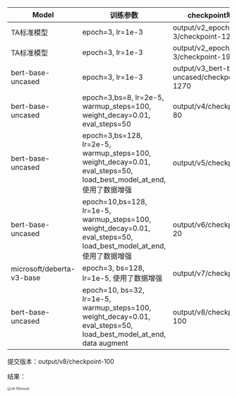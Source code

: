 | Model                     | 训练参数                                                     | checkpoint地址                              | 分数 |
| ------------------------- | ------------------------------------------------------------ | ------------------------------------------- | ---- |
| TA标准模型                | epoch=3, lr=1e-3                                             | output/v2_epoch3_lr1e-3/checkpoint-1270     | 56.5 |
| TA标准模型                | epoch=3, lr=1e-3                                             | output/v2_epoch3_lr1e-3/checkpoint-1905     | 56.5 |
| bert-base-uncased         | epoch=3, lr=1e-3                                             | output/v3_bert-base-uncased/checkpoint-1270 | 56.5 |
| bert-base-uncased         | epoch=3,bs=8,  lr=2e-5, warmup_steps=100, weight_decay=0.01, eval_steps=50 | output/v4/checkpoint-80                     | 56.5 |
| bert-base-uncased         | epoch=3,bs=128,  lr=2e-5, warmup_steps=100, weight_decay=0.01, eval_steps=50, load_best_model_at_end, 使用了数据增强 | output/v5/checkpoint-6                      | 56.5 |
| bert-base-uncased         | epoch=10,bs=128,  lr=1e-5, warmup_steps=100, weight_decay=0.01, eval_steps=50, load_best_model_at_end, 使用了数据增强 | output/v6/checkpoint-20                     | 53.2 |
| microsoft/deberta-v3-base | epoch=3, bs=128, lr=1e-5, 使用了数据增强                     | output/v7/checkpoint-6                      |      |
| bert-base-uncased         | epoch=10, bs=32, lr=1e-5, warmup_steps=100, weight_decay=0.01, eval_steps=50, load_best_model_at_end, data augment | output/v8/checkpoint-100                    | 56.5 |

提交版本：output/v8/checkpoint-100

结果：

<img src="/Users/songwenyan/FudanCourses/NLP-自然语言处理和知识表示/nlp_project/pj4/v8-100result.png" alt="v8-100result" style="zoom:50%;" />
